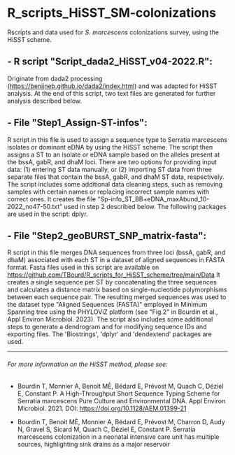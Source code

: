 # R_scripts_HiSST_SM-colonizations
 Rscripts and data used for _S. marcescens_ colonizations survey, using the HiSST scheme.
 
## - R script "Script_dada2_HiSST_v04-2022.R":
Originate from dada2 processing (https://benjjneb.github.io/dada2/index.html) and was adapted for HiSST analysis. At the end of this script, two text files are generated for further analysis described below.

## - File "Step1_Assign-ST-infos":
R script in this file is used to assign a sequence type to Serratia marcescens isolates or dominant eDNA by using the HiSST scheme. The script then assigns a ST to an isolate or eDNA sample based on the alleles present at the bssA, gabR, and dhaM loci. There are two options for providing input data: (1) entering ST data manually, or (2) importing ST data from three separate files that contain the bssA, gabR, and dhaM ST data, respectively. The script includes some additional data cleaning steps, such as removing samples with certain names or replacing incorrect sample names with correct ones. It creates the file "Sp-info_ST_BB+eDNA_maxAbund_10-2022_no47-50.txt" used in step 2 described below. The following packages are used in the script: dplyr.

## -  File "Step2_geoBURST_SNP_matrix-fasta":
R script in this file merges DNA sequences from three loci (bssA, gabR, and dhaM) associated with each ST in a dataset of aligned sequences in FASTA format. Fasta files used in this script are available on https://github.com/TBourd/R_scripts_for_HiSST_scheme/tree/main/Data
It creates a single sequence per ST by concatenating the three sequences and calculates a distance matrix based on single-nucleotide polymorphisms between each sequence pair. The resulting merged sequences was used to the dataset type "Aligned Sequences (FASTA)" employed in Minimum Spanning tree using the PHYLOViZ platform (see "Fig.2" in Bourdin et al., Appl Environ Microbiol. 2023). 
The script also includes some additional steps to generate a dendrogram and for modifying sequence IDs and exporting files. The 'Biostrings', 'dplyr' and 'dendextend' packages are used.
 
 _______________________________________________________
 ###### For more information on the HiSST method, please see:
 
- Bourdin T, Monnier A, Benoit MÈ, Bédard E, Prévost M, Quach C, Déziel E, Constant P. A High-Throughput Short Sequence Typing Scheme for Serratia marcescens Pure Culture and Environmental DNA. Appl Environ Microbiol. 2021. DOI: https://doi.org/10.1128/AEM.01399-21

- Bourdin T, Benoit MÈ, Monnier A, Bédard E, Prévost M, Charron D, Audy N, Gravel S, Sicard M, Quach C, Déziel E, Constant P. Serratia marcescens colonization in a neonatal intensive care unit has multiple sources, highlighting sink drains as a major reservoir
